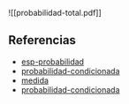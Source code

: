 ![[probabilidad-total.pdf]]

## Referencias
- [esp-probabilidad](./esp-probabilidad.md)
- [probabilidad-condicionada](./probabilidad-condicionada.md)
- [medida](./medida.md)
- [probabilidad-condicionada](./probabilidad-condicionada.md)
